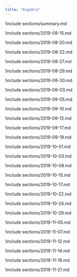 ```yaml
---
title: "Algebra"
---
```


!include sections/summary.md

!include sections/2019-08-15.md

!include sections/2019-08-20.md

!include sections/2019-08-22.md

!include sections/2019-08-27.md

!include sections/2019-08-29.md

!include sections/2019-08-30.md

!include sections/2019-09-03.md

!include sections/2019-09-05.md

!include sections/2019-09-10.md

!include sections/2019-09-12.md

!include sections/2019-09-17.md

!include sections/2019-09-19.md

!include sections/2019-10-01.md

!include sections/2019-10-03.md

!include sections/2019-10-08.md

!include sections/2019-10-15.md

!include sections/2019-10-17.md

!include sections/2019-10-22.md

!include sections/2019-10-24.md

!include sections/2019-10-29.md

!include sections/2019-11-05.md

!include sections/2019-11-07.md

!include sections/2019-11-12.md

!include sections/2019-11-14.md

!include sections/2019-11-19.md

!include sections/2019-11-21.md

